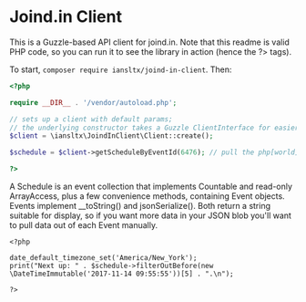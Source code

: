 Joind.in Client
===============

This is a Guzzle-based API client for joind.in. Note that this readme is valid
PHP code, so you can run it to see the library in action (hence the ?> tags).

To start, `composer require iansltx/joind-in-client`. Then:

```php
<?php

require __DIR__ . '/vendor/autoload.php';

// sets up a client with default params;
// the underlying constructor takes a Guzzle ClientInterface for easier testing
$client = \iansltx\JoindInClient\Client::create();

$schedule = $client->getScheduleByEventId(6476); // pull the php[world] schedule

?>
```

A Schedule is an event collection that implements Countable and read-only
ArrayAccess, plus a few convenience methods, containing Event objects. 
Events implement __toString() and jsonSerialize(). Both return a string
suitable for display, so if you want more data in your JSON blob
you'll want to pull data out of each Event manually.

```
<?php

date_default_timezone_set('America/New_York');
print("Next up: " . $schedule->filterOutBefore(new \DateTimeImmutable('2017-11-14 09:55:55'))[5] . ".\n");

?>
```